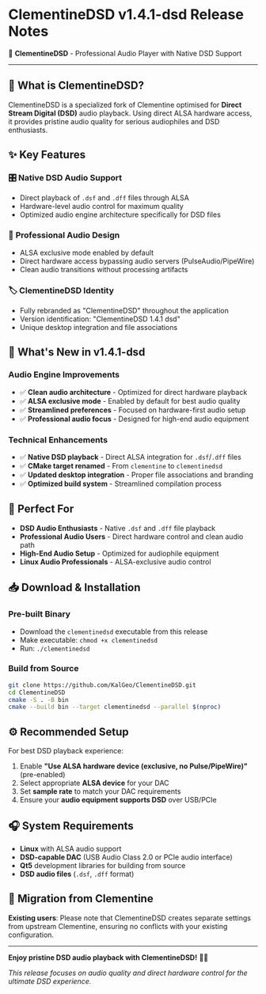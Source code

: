 # ClementineDSD v1.4.1-dsd Release Notes

🎵 **ClementineDSD** - Professional Audio Player with Native DSD Support

---

## 🌟 What is ClementineDSD?

ClementineDSD is a specialized fork of Clementine optimised for **Direct Stream Digital (DSD)** audio playback. Using direct ALSA hardware access, it provides pristine audio quality for serious audiophiles and DSD enthusiasts.

## ✨ Key Features

### 🎛️ **Native DSD Audio Support**
- Direct playback of `.dsf` and `.dff` files through ALSA
- Hardware-level audio control for maximum quality
- Optimized audio engine architecture specifically for DSD files

### 🔧 **Professional Audio Design**
- ALSA exclusive mode enabled by default
- Direct hardware access bypassing audio servers (PulseAudio/PipeWire)
- Clean audio transitions without processing artifacts

### 🏷️ **ClementineDSD Identity**
- Fully rebranded as "ClementineDSD" throughout the application
- Version identification: "ClementineDSD 1.4.1 dsd"
- Unique desktop integration and file associations

## 🚀 What's New in v1.4.1-dsd

### Audio Engine Improvements
- ✅ **Clean audio architecture** - Optimized for direct hardware playback
- ✅ **ALSA exclusive mode** - Enabled by default for best audio quality
- ✅ **Streamlined preferences** - Focused on hardware-first audio setup
- ✅ **Professional audio focus** - Designed for high-end audio equipment

### Technical Enhancements
- ✅ **Native DSD playback** - Direct ALSA integration for `.dsf`/`.dff` files
- ✅ **CMake target renamed** - From `clementine` to `clementinedsd`
- ✅ **Updated desktop integration** - Proper file associations and branding
- ✅ **Optimized build system** - Streamlined compilation process

## 🎯 Perfect For

- **DSD Audio Enthusiasts** - Native `.dsf` and `.dff` file playback
- **Professional Audio Users** - Direct hardware control and clean audio path
- **High-End Audio Setup** - Optimized for audiophile equipment
- **Linux Audio Professionals** - ALSA-exclusive audio control

## 📥 Download & Installation

### Pre-built Binary
- Download the `clementinedsd` executable from this release
- Make executable: `chmod +x clementinedsd`
- Run: `./clementinedsd`

### Build from Source
```bash
git clone https://github.com/KalGeo/ClementineDSD.git
cd ClementineDSD
cmake -S . -B bin
cmake --build bin --target clementinedsd --parallel $(nproc)
```

## ⚙️ Recommended Setup

For best DSD playback experience:
1. Enable **"Use ALSA hardware device (exclusive, no Pulse/PipeWire)"** (pre-enabled)
2. Select appropriate **ALSA device** for your DAC
3. Set **sample rate** to match your DAC requirements
4. Ensure your **audio equipment supports DSD** over USB/PCIe

## 🎧 System Requirements

- **Linux** with ALSA audio support
- **DSD-capable DAC** (USB Audio Class 2.0 or PCIe audio interface)
- **Qt5** development libraries for building from source
- **DSD audio files** (`.dsf`, `.dff` format)

## 🔄 Migration from Clementine

**Existing users**: Please note that ClementineDSD creates separate settings from upstream Clementine, ensuring no conflicts with your existing configuration.

---

**Enjoy pristine DSD audio playback with ClementineDSD!** 🎵✨

*This release focuses on audio quality and direct hardware control for the ultimate DSD experience.*


